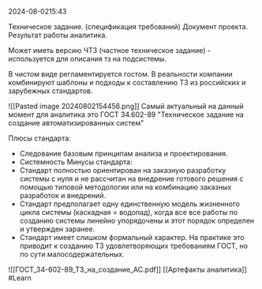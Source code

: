 2024-08-0215:43

Техническое задание. (спецификация требований)
Документ проекта. Результат работы аналитика.

Может иметь версию ЧТЗ (частное техническое задание) - используется для описания тз на подсистемы.

В чистом виде регламентируется гостом. В реальности компании комбинируют шаблоны и подходы к составлению ТЗ из российских и зарубежных стандартов.

![[Pasted image 20240802154456.png]]
Самый актуальный на данный момент для аналитика это ГОСТ 34.602-89 "Техническое задание на создание автоматизированных систем"

Плюсы стандарта:
- Следование базовым принципам анализа и проектирования.
- Системность
Минусы стандарта:
- Стандарт полностью ориентирован на заказную разработку системы с нуля и не рассчитан на внедрение готового решения с помощью типовой методологии  или на комбинацию заказных разработок и внедрений.
- Стандарт предполагает одну единственную модель жизненного цикла системы (каскадная = водопад), когда все все работы по созданию системы линейно упорядочены и этот порядок определен и утвержден заранее.
- Стандарт имеет слишком формальный характер. На практике это приводит к созданию ТЗ удовлетворяющих требованиям ГОСТ, но по сути малосодержательных.

![[ГОСТ_34-602-89_ТЗ_на_создание_АС.pdf]]
[[Артефакты аналитика]]
#Learn